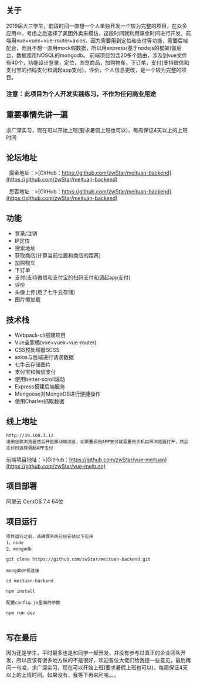 ## 关于 ##
2019届大三学生，前段时间一直想一个人单独开发一个较为完整的项目，在众多应用中，考虑之后选择了美团外卖来模仿，这段时间就利用课余时间进行开发，前端用vue+vuex+vue-router+axios，因为需要用到定位和支付等功能，需要后端配合，而且不想一直用mock假数据，所以用express(基于nodejs的框架)做后台，数据库用NOSQL的mongodb。 前端项目包含20多个路由，涉及到vue文件有40个，功能设计登录，定位，浏览商品，加购物车，下订单，支付(支持微信和支付宝的扫码支付和调起app支付)，评价，个人信息更改，是一个较为完整的项目。

### 注意：此项目为个人开发实践练习，不作为任何商业用途

## 重要事情先讲一遍 ##
求广深实习，现在可以开始上班(要求暑假上班也可以)，每周保证4天以上的上班时间

## 论坛地址
   掘金地址：>[GitHub：https://github.com/zwStar/meituan-backend](https://github.com/zwStar/meituan-backend)
   
   思否地址：>[GitHub：https://github.com/zwStar/meituan-backend](https://github.com/zwStar/meituan-backend)
## 功能 ##
- 登录/注销
- IP定位
- 搜索地址
- 获取商店(计算当前位置和商店的距离)
- 加购物车
- 下订单
- 支付(支持微信和支付宝的扫码支付和调起app支付)
- 评价
- 头像上传(用了七牛云存储)
- 图片懒加载


## 技术栈 ##
- Webpack-cli搭建项目
- Vue全家桶(vue+vuex+vue-router)
- CSS预处理器SCSS
- axios与后端进行请求数据
- 七牛云存储图片
- 支付宝和微信支付
- 使用better-scroll滚动
- Express搭建后端服务
- Mongoose对MongoDB进行便捷操作
- 使用Charles抓取数据


## 线上地址 ##
    http://39.108.3.12
    请用谷歌浏览器然后开启移动端浏览，如果要调用APP支付就需要用手机自带浏览器打开，然后支付时选择调起APP支付

前端项目地址：>[GitHub：https://github.com/zwStar/vue-meituan](https://github.com/zwStar/vue-meituan)

## 项目部署

阿里云 CentOS 7.4 64位

## 项目运行

```
项目运行之前，请确保系统已经安装以下应用
1、node
2、mongodb
```

```
git clone https://github.com/zwStar/meituan-backend.git

mongdb开机连接

cd meituan-backend

npm install

配置config.js里面的参数

npm run dev


```

## 写在最后 ##
因为还是学生，平时最多也是和同学一起开发，并没有参与过真正的企业团队开发，所以应该有很多地方做的不是很好，欢迎各位大佬们给我提一些意见，最后再问一句哈，求广深实习，现在可以开始上班(要求暑假上班也可以)，每周保证4天以上的上班时间。如果没有，我等下再来问哈。。。

